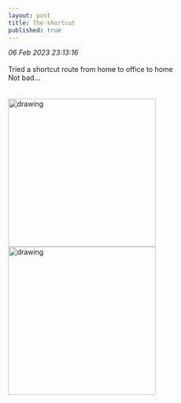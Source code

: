 ```yaml
---
layout: post
title: The shortcut
published: true
---
```

_06 Feb 2023 23:13:16_
<br>
<br>
Tried a shortcut route from home to office to home
<br>
Not bad...
<br>
<br>
<br>
<img src="https://drive.google.com/uc?export=view&id=12dtkTQIaNmP-7ZQSv2alRPnOyImpq5eF" alt="drawing" width="300"/>
<img src="https://drive.google.com/uc?export=view&id=1SwOZFUEGJQsdKtq7QpmzdUDVynRrLH9q" alt="drawing" width="300"/>
